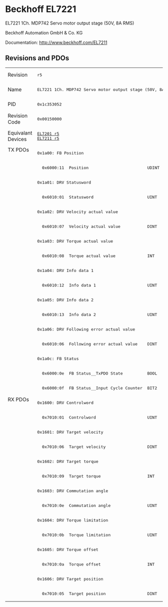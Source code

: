 # Beckhoff EL7221

EL7221 1Ch. MDP742 Servo motor output stage (50V, 8A RMS)

Beckhoff Automation GmbH & Co. KG

Documentation: <a href="http://www.beckhoff.com/EL7211">http://www.beckhoff.com/EL7211</a>

## Revisions and PDOs
<table>
<tr >
<td class="first">Revision</td>
<td ><pre>r5</pre></td>
</tr>
<tr >
<td class="first">Name</td>
<td ><pre>EL7221 1Ch. MDP742 Servo motor output stage (50V, 8A RMS)</pre></td>
</tr>
<tr >
<td class="first">PID</td>
<td ><pre>0x1c353052</pre></td>
</tr>
<tr >
<td class="first">Revision Code</td>
<td ><pre>0x00150000</pre></td>
</tr>
<tr >
<td class="first">Equivalant Devices</td>
<td ><pre><a href="EL7201">EL7201 r5</a><br/><a href="EL7211">EL7211 r5</a></pre></td>
</tr>
<tr class="txpdo pdosection">
<td class="first" rowspan=17 valign=top>TX PDOs</td>
<td><pre>0x1a00: FB Position</pre></td>
<td></td>
</tr>
<tr class="txpdo">
<td ><pre>  0x6000:11  Position                        UDINT</pre></td>
</tr>
<tr class="txpdo pdosection">
<td ><pre>0x1a01: DRV Statusword</pre></td>
</tr>
<tr class="txpdo">
<td ><pre>  0x6010:01  Statusword                      UINT</pre></td>
</tr>
<tr class="txpdo pdosection">
<td ><pre>0x1a02: DRV Velocity actual value</pre></td>
</tr>
<tr class="txpdo">
<td ><pre>  0x6010:07  Velocity actual value           DINT</pre></td>
</tr>
<tr class="txpdo pdosection">
<td ><pre>0x1a03: DRV Torque actual value</pre></td>
</tr>
<tr class="txpdo">
<td ><pre>  0x6010:08  Torque actual value             INT</pre></td>
</tr>
<tr class="txpdo pdosection">
<td ><pre>0x1a04: DRV Info data 1</pre></td>
</tr>
<tr class="txpdo">
<td ><pre>  0x6010:12  Info data 1                     UINT</pre></td>
</tr>
<tr class="txpdo pdosection">
<td ><pre>0x1a05: DRV Info data 2</pre></td>
</tr>
<tr class="txpdo">
<td ><pre>  0x6010:13  Info data 2                     UINT</pre></td>
</tr>
<tr class="txpdo pdosection">
<td ><pre>0x1a06: DRV Following error actual value</pre></td>
</tr>
<tr class="txpdo">
<td ><pre>  0x6010:06  Following error actual value    DINT</pre></td>
</tr>
<tr class="txpdo pdosection">
<td ><pre>0x1a0c: FB Status</pre></td>
</tr>
<tr class="txpdo">
<td ><pre>  0x6000:0e  FB Status__TxPDO State          BOOL</pre></td>
</tr>
<tr class="txpdo">
<td ><pre>  0x6000:0f  FB Status__Input Cycle Counter  BIT2</pre></td>
</tr>
<tr class="rxpdo pdosection">
<td class="first" rowspan=14 valign=top>RX PDOs</td>
<td><pre>0x1600: DRV Controlword</pre></td>
<td></td>
</tr>
<tr class="rxpdo">
<td ><pre>  0x7010:01  Controlword                     UINT</pre></td>
</tr>
<tr class="rxpdo pdosection">
<td ><pre>0x1601: DRV Target velocity</pre></td>
</tr>
<tr class="rxpdo">
<td ><pre>  0x7010:06  Target velocity                 DINT</pre></td>
</tr>
<tr class="rxpdo pdosection">
<td ><pre>0x1602: DRV Target torque</pre></td>
</tr>
<tr class="rxpdo">
<td ><pre>  0x7010:09  Target torque                   INT</pre></td>
</tr>
<tr class="rxpdo pdosection">
<td ><pre>0x1603: DRV Commutation angle</pre></td>
</tr>
<tr class="rxpdo">
<td ><pre>  0x7010:0e  Commutation angle               UINT</pre></td>
</tr>
<tr class="rxpdo pdosection">
<td ><pre>0x1604: DRV Torque limitation</pre></td>
</tr>
<tr class="rxpdo">
<td ><pre>  0x7010:0b  Torque limitation               UINT</pre></td>
</tr>
<tr class="rxpdo pdosection">
<td ><pre>0x1605: DRV Torque offset</pre></td>
</tr>
<tr class="rxpdo">
<td ><pre>  0x7010:0a  Torque offset                   INT</pre></td>
</tr>
<tr class="rxpdo pdosection">
<td ><pre>0x1606: DRV Target position</pre></td>
</tr>
<tr class="rxpdo">
<td ><pre>  0x7010:05  Target position                 DINT</pre></td>
</tr>
</table>

